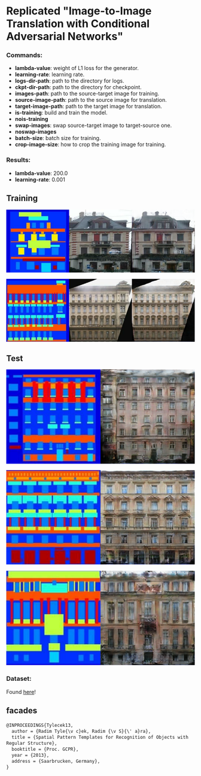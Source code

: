 # Replicated "Image-to-Image Translation with Conditional Adversarial Networks"


### Commands:

* **lambda-value**: weight of L1 loss for the generator.
* **learning-rate**: learning rate.
* **logs-dir-path**: path to the directory for logs.
* **ckpt-dir-path**: path to the directory for checkpoint.
* **images-path**: path to the source-target image for training.
* **source-image-path**: path to the source image for translation.
* **target-image-path**: path to the target image for translation.
* **is-training**: build and train the model.
* **nois-training**
* **swap-images**: swap source-target image to target-source one.
* **noswap-images**
* **batch-size**: batch size for training.
* **crop-image-size**: how to crop the training image for training.

### Results:

* **lambda-value**: 200.0
* **learning-rate**: 0.001

## Training

![facades](/assets/pix2pix_training_00.png)

![facades](/assets/pix2pix_training_01.png)

## Test

![facades 1](/assets/pix2pix_test_1.png)

![facades 1](/assets/pix2pix_test_10.png)

![facades 1](/assets/pix2pix_test_32.png)

### Dataset:

Found [here](https://github.com/junyanz/CycleGAN)!

## facades

```
@INPROCEEDINGS{Tylecek13,
  author = {Radim Tyle{\v c}ek, Radim {\v S}{\' a}ra},
  title = {Spatial Pattern Templates for Recognition of Objects with Regular Structure},
  booktitle = {Proc. GCPR},
  year = {2013},
  address = {Saarbrucken, Germany},
}
```
